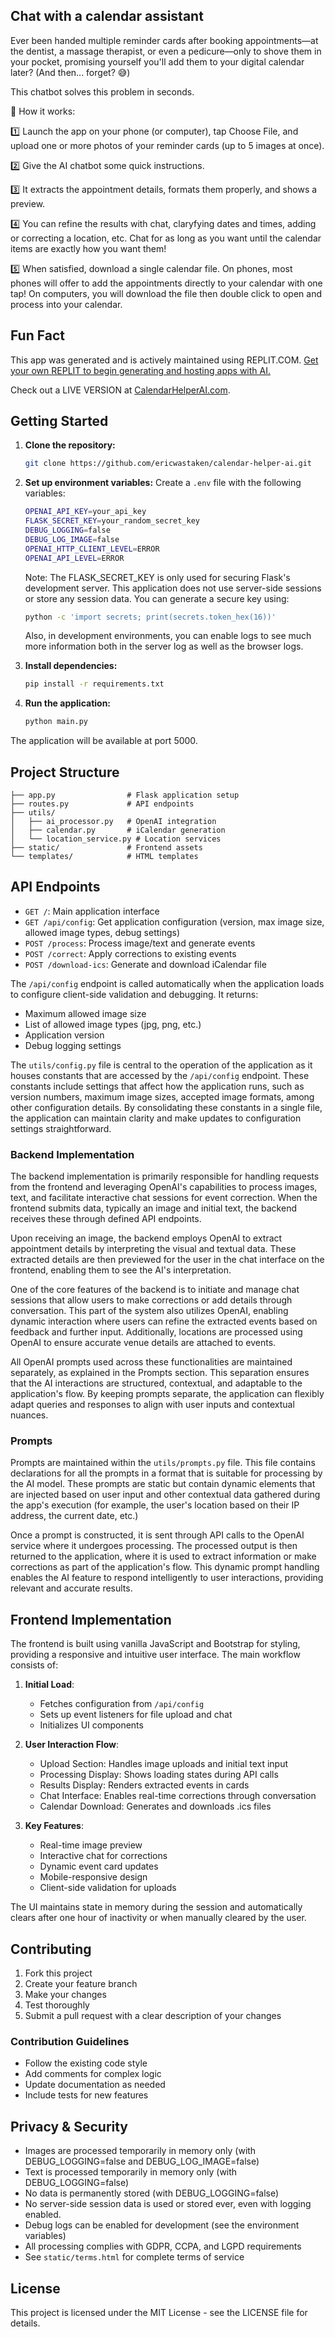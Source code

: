 ## Chat with a calendar assistant

Ever been handed multiple reminder cards after booking appointments—at the dentist, a massage therapist, or even a pedicure—only to shove them in your pocket, promising yourself you'll add them to your digital calendar later? (And then... forget? 😅)

This chatbot solves this problem in seconds.

📸 How it works:

1️⃣ Launch the app on your phone (or computer), tap Choose File, and upload one or more photos of your reminder cards (up to 5 images at once).

2️⃣ Give the AI chatbot some quick instructions.

3️⃣ It extracts the appointment details, formats them properly, and shows a preview.

4️⃣ You can refine the results with chat, claryfying dates and times, adding or correcting a location, etc. Chat for as long as you want until the calendar items are exactly how you want them!

5️⃣ When satisfied, download a single calendar file. On phones, most phones will offer to add the appointments directly to your calendar with one tap! On computers, you will download the file then double click to open and process into your calendar.

## Fun Fact

This app was generated and is actively maintained using REPLIT.COM. [Get your own REPLIT to begin generating and hosting apps with AI.](https://replit.com/refer/EricSoto1)

Check out a LIVE VERSION at [CalendarHelperAI.com](https://calendarhelperai.com).

## Getting Started

1. **Clone the repository:**
   ```bash
   git clone https://github.com/ericwastaken/calendar-helper-ai.git
   ```
2. **Set up environment variables:**
   Create a `.env` file with the following variables:
   ```bash
   OPENAI_API_KEY=your_api_key
   FLASK_SECRET_KEY=your_random_secret_key
   DEBUG_LOGGING=false
   DEBUG_LOG_IMAGE=false
   OPENAI_HTTP_CLIENT_LEVEL=ERROR
   OPENAI_API_LEVEL=ERROR
   ```

   Note: The FLASK_SECRET_KEY is only used for securing Flask's development server. This application does not use server-side sessions or store any session data. You can generate a secure key using:
   ```bash
   python -c 'import secrets; print(secrets.token_hex(16))'
   ```

   Also, in development environments, you can enable logs to see much more information both in the server log as well as the browser logs.

4. **Install dependencies:**
   ```bash
   pip install -r requirements.txt
   ```

5. **Run the application:**
   ```bash
   python main.py
   ```

The application will be available at port 5000.

## Project Structure

```
├── app.py                # Flask application setup
├── routes.py             # API endpoints
├── utils/
│   ├── ai_processor.py   # OpenAI integration
│   ├── calendar.py       # iCalendar generation
│   └── location_service.py # Location services
├── static/               # Frontend assets
└── templates/            # HTML templates
```

## API Endpoints

- `GET /`: Main application interface
- `GET /api/config`: Get application configuration (version, max image size, allowed image types, debug settings)
- `POST /process`: Process image/text and generate events
- `POST /correct`: Apply corrections to existing events
- `POST /download-ics`: Generate and download iCalendar file

The `/api/config` endpoint is called automatically when the application loads to configure client-side validation and debugging. It returns:
- Maximum allowed image size
- List of allowed image types (jpg, png, etc.)
- Application version
- Debug logging settings

The `utils/config.py` file is central to the operation of the application as it houses constants that are accessed by the `/api/config` endpoint. These constants include settings that affect how the application runs, such as version numbers, maximum image sizes, accepted image formats, among other configuration details. By consolidating these constants in a single file, the application can maintain clarity and make updates to configuration settings straightforward.

### Backend Implementation

The backend implementation is primarily responsible for handling requests from the frontend and leveraging OpenAI's capabilities to process images, text, and facilitate interactive chat sessions for event correction. When the frontend submits data, typically an image and initial text, the backend receives these through defined API endpoints.

Upon receiving an image, the backend employs OpenAI to extract appointment details by interpreting the visual and textual data. These extracted details are then previewed for the user in the chat interface on the frontend, enabling them to see the AI's interpretation.

One of the core features of the backend is to initiate and manage chat sessions that allow users to make corrections or add details through conversation. This part of the system also utilizes OpenAI, enabling dynamic interaction where users can refine the extracted events based on feedback and further input. Additionally, locations are processed using OpenAI to ensure accurate venue details are attached to events.

All OpenAI prompts used across these functionalities are maintained separately, as explained in the Prompts section. This separation ensures that the AI interactions are structured, contextual, and adaptable to the application's flow. By keeping prompts separate, the application can flexibly adapt queries and responses to align with user inputs and contextual nuances.

### Prompts

Prompts are maintained within the `utils/prompts.py` file. This file contains declarations for all the prompts in a format that is suitable for processing by the AI model. These prompts are static but contain dynamic elements that are injected based on user input and other contextual data gathered during the app's execution (for example, the user's location based on their IP address, the current date, etc.)

Once a prompt is constructed, it is sent through API calls to the OpenAI service where it undergoes processing. The processed output is then returned to the application, where it is used to extract information or make corrections as part of the application's flow. This dynamic prompt handling enables the AI feature to respond intelligently to user interactions, providing relevant and accurate results.

## Frontend Implementation

The frontend is built using vanilla JavaScript and Bootstrap for styling, providing a responsive and intuitive user interface. The main workflow consists of:

1. **Initial Load**:
   - Fetches configuration from `/api/config`
   - Sets up event listeners for file upload and chat
   - Initializes UI components

2. **User Interaction Flow**:
   - Upload Section: Handles image uploads and initial text input
   - Processing Display: Shows loading states during API calls
   - Results Display: Renders extracted events in cards
   - Chat Interface: Enables real-time corrections through conversation
   - Calendar Download: Generates and downloads .ics files

3. **Key Features**:
   - Real-time image preview
   - Interactive chat for corrections
   - Dynamic event card updates
   - Mobile-responsive design
   - Client-side validation for uploads

The UI maintains state in memory during the session and automatically clears after one hour of inactivity or when manually cleared by the user.

## Contributing

1. Fork this project
2. Create your feature branch
3. Make your changes
4. Test thoroughly
5. Submit a pull request with a clear description of your changes

### Contribution Guidelines

- Follow the existing code style
- Add comments for complex logic
- Update documentation as needed
- Include tests for new features

## Privacy & Security

- Images are processed temporarily in memory only (with DEBUG_LOGGING=false and DEBUG_LOG_IMAGE=false)
- Text is processed temporarily in memory only (with DEBUG_LOGGING=false)
- No data is permanently stored (with DEBUG_LOGGING=false)
- No server-side session data is used or stored ever, even with logging enabled.
- Debug logs can be enabled for development (see the environment variables)
- All processing complies with GDPR, CCPA, and LGPD requirements
- See `static/terms.html` for complete terms of service

## License

This project is licensed under the MIT License - see the LICENSE file for details.

